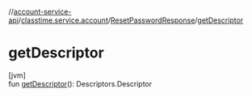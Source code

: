 //[account-service-api](../../../index.md)/[classtime.service.account](../index.md)/[ResetPasswordResponse](index.md)/[getDescriptor](get-descriptor.md)

# getDescriptor

[jvm]\
fun [getDescriptor](get-descriptor.md)(): Descriptors.Descriptor
